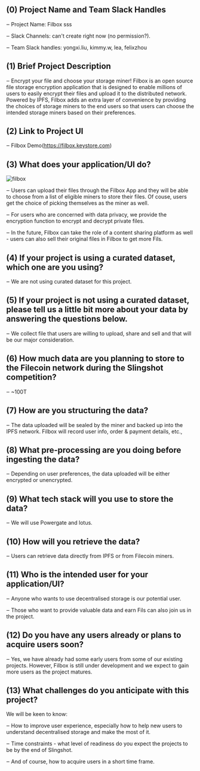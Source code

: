 ## (0) Project Name and Team Slack Handles

‒ Project Name: Filbox sss

‒ Slack Channels: can't create right now (no permission?).

‒ Team Slack handles: yongxi.liu, kimmy.w, lea, felixzhou 

## (1) Brief Project Description

‒ Encrypt your file and choose your storage miner! Filbox is an open source file storage encryption application that is designed to enable millions of users to easily encrypt their files and upload it to the distributed network. Powered by IPFS, Filbox adds an extra layer of convenience by providing the choices of storage miners to the end users so that users can choose the intended storage miners based on their preferences. 

## (2) Link to Project UI
  

‒ Filbox Demo(https://filbox.keystore.com)



## (3) What does your application/UI do?
![filbox](https://oss.faycz.com/filbox/1601031552437.jpg)


‒ Users can upload their files through the Filbox App and they will be able to choose from a list of eligible miners to store their files. Of couse, users get the choice of picking themselves as the miner as well.

‒ For users who are concerned with data privacy, we provide the encryption function to encrypt and decrypt private files.

‒ In the future, Filbox can take the role of a content sharing platform as well - users can also sell their original files in Filbox to get more Fils.


## (4) If your project is using a curated dataset, which one are you using?

‒ We are not using curated dataset for this project. 


## (5) If your project is not using a curated dataset, please tell us a little bit more about your data by answering the questions below.

‒ We collect file that users are willing to upload, share and sell and that will be our major consideration.

## (6) How much data are you planning to store to the Filecoin network during the Slingshot competition?

‒ ~100T

## (7) How are you structuring the data?

‒ The data uploaded will be sealed by the miner and backed up into the IPFS network. Filbox will record user info, order & payment details, etc.,


## (8) What pre-processing are you doing before ingesting the data?

‒ Depending on user preferences, the data uploaded will be either encrypted or unencrypted.

## (9) What tech stack will you use to store the data?

‒ We will use Powergate and lotus.

## (10) How will you retrieve the data?

‒ Users can retrieve data directly from IPFS or from Filecoin miners.

## (11) Who is the intended user for your application/UI?

‒ Anyone who wants to use decentralised storage is our potential user. 

‒ Those who want to provide valuable data and earn Fils can also join us in the project.

## (12) Do you have any users already or plans to acquire users soon?

‒ Yes, we have already had some early users from some of our existing projects. However, Filbox is still under development and we expect to gain more users as the project matures. 





## (13) What challenges do you anticipate with this project?

We will be keen to know:

‒ How to improve user experience, especially how to help new users to understand decentralised storage and make the most of it.

‒ Time constraints - what level of readiness do you expect the projects to be by the end of Slingshot.

‒ And of course, how to acquire users in a short time frame.

